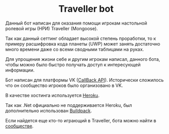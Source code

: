<h1 align="center"> Traveller bot </h1>
<p> Данный бот написан для оказания помощи игрокам настольной ролевой игры (НРИ) Traveller (Mongoose).</p>
<p> Так как данный сеттинг обладает высокой степень проработки, то к примеру расшифровка кода планеты (UWP) может занять достаточно много времени даже со всеми сводными таблицами на руках.</p>
<p> Для упрощения жизни себе и другим игрокам написал, данного бота, чтобы можно было быстро получать доступ к интересующей информации.</p>
<p> Бот написан для платформы VK (<a href="https://dev.vk.com/api/callback/getting-started">CallBack API</a>). Исторически сложилось что он сообщество игроков было организовано в VK.</p>
<p> В качестве хостинга используется <a href="https://dashboard.heroku.com/apps">Heroku</a>.</p>
<p> Так как .Net официально не поддерживается Heroku, был дополнительно использован <a href="https://github.com/jincod/dotnetcore-buildpack.git">Buildpack</a>.</p>
<p> Если найдется еще кто-то играющий в Traveller, бота можно найти в <a href="https://vk.com/club204089026">сообществе</a>.</p>
